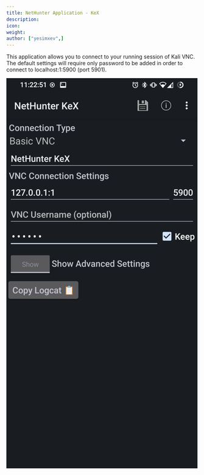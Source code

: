 ```yaml
---
title: NetHunter Application - KeX
description:
icon:
weight:
author: ["yesimxev",]
---
```


This application allows you to connect to your running session of Kali VNC. The default settings will require only password to be added in order to connect to localhost:1:5900 (port 5901).

![](nethunter-kex.png)
